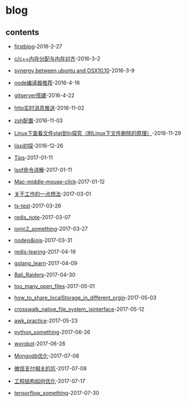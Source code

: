 # blog
## contents


* [firstblog](https://github.com/nbwsc/blog/blob/master/blogs/firstblog.md)-2016-2-27

* [c/c++内存分配与内存对齐](https://github.com/nbwsc/blog/blob/master/blogs/c:c++内存分配与内存对齐.md)-2016-3-2

* [synergy between ubuntu and OSX10.10](https://github.com/nbwsc/blog/blob/master/blogs/synergy_between_ubuntu_and_OSX10.10.md)-2016-3-9

* [node编译器推荐](https://github.com/nbwsc/blog/blob/master/blogs/node编译器推荐.md)-2016-4-16

* [gitserver搭建](https://github.com/nbwsc/blog/blob/master/blogs/GitServer搭建.md)-2016-4-22

* [http实时消息推送](https://github.com/nbwsc/blog/blob/master/blogs/http实时消息推送.md)-2016-11-02

* [zsh配置](https://github.com/nbwsc/blog/blob/master/blogs/zsh配置.md)-2016-11-03

* [Linux下查看文件stat到ln探究（附Linux下文件删除的原理）](https://github.com/nbwsc/blog/blob/master/blogs/Linux下查看文件stat到ln探究.md)-2016-11-29

* [lisp初探](https://github.com/nbwsc/blog/blob/master/blogs/lisp初探.md)-2016-12-26

* [Tips](https://github.com/nbwsc/blog/blob/master/blogs/Tips.md)-2017-01-11

* [lsof命令详解](https://github.com/nbwsc/blog/blob/master/blogs/lsof命令详解.md)-2017-01-11

* [Mac-middle-mouse-click](https://github.com/nbwsc/blog/blob/master/blogs/Mac-middle-mouse-click.md)-2017-01-12

* [关于工作的一点想法](https://github.com/nbwsc/blog/blob/master/blogs/关于工作的一点想法.md)-2017-03-01

* [ts-test](https://github.com/nbwsc/blog/blob/master/blogs/ts-test.md)-2017-03-26

* [redis_note](https://github.com/nbwsc/blog/blob/master/blogs/redis_note.md)-2017-03-07

* [ionic2_something](https://github.com/nbwsc/blog/blob/master/blogs/ionic2_something.md)-2017-03-27

* [nodejs&iojs](https://github.com/nbwsc/blog/blob/master/blogs/nodejs&iojs.md)-2017-03-31

* [redis-learing](https://github.com/nbwsc/blog/blob/master/blogs/redis-learing.md)-2017-04-19

* [golang_learn](https://github.com/nbwsc/blog/blob/master/blogs/golang_learn.md)-2017-04-09

* [Bali_Raiders](https://github.com/nbwsc/blog/blob/master/blogs/Bali_Raiders.md)-2017-04-30

* [too_many_open_files](https://github.com/nbwsc/blog/blob/master/blogs/too_many_open_files.md)-2017-05-01

* [how_to_share_localStorage_in_different_orgin](https://github.com/nbwsc/blog/blob/master/blogs/how_to_share_localStorage_in_different_orgin.md)-2017-05-03

* [crosswalk_native_file_system_jsinterface](https://github.com/nbwsc/blog/blob/master/blogs/crosswalk_native_file_system_jsinterface.md)-2017-05-12

* [awk_practice](https://github.com/nbwsc/blog/blob/master/blogs/awk_practice.md)-2017-05-23

* [python_something](https://github.com/nbwsc/blog/blob/master/blogs/python_something.md)-2017-06-26

* [wxrobot](https://github.com/nbwsc/blog/blob/master/blogs/wxrobot.md)-2017-06-28

* [Mongodb优化](https://github.com/nbwsc/blog/blob/master/blogs/Mongodb优化.md)-2017-07-08

* [微信支付相关的坑](https://github.com/nbwsc/blog/blob/master/blogs/微信支付相关的坑.md)-2017-07-08

* [工程结构如何优化](https://github.com/nbwsc/blog/blob/master/blogs/工程结构如何优化.md)-2017-07-17

* [tensorflow_something](https://github.com/nbwsc/blog/blob/master/blogs/tensorflow_something.md)-2017-07-30
